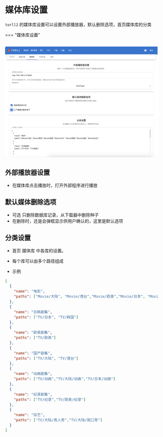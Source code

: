 # 媒体库设置

`torll2` 的媒体库设置可以设置外部播放器，默认删除选项，首页媒体库的分类


=== "媒体库设置"

  ![媒体库设置](../torll2_screenshots/settings-medialibrary.png)
---

## 外部播放器设置
* 在媒体库点击播放时，打开外部程序进行播放


## 默认媒体删除选项
* 可选 只删除数据库记录，从下载器中删除种子
* 在删除时，还是会弹框显示供用户确认的，这里是默认选项

## 分类设置
* 首页 媒体库 中各库的设置。
* 每个库可以由多个路径组成

* 示例
```json
[
  {
    "name": "电影",
    "paths": ["Movie/大陆", "Movie/港台","Movie/欧美","Movie/日本", "Movie/韩国","Movie/动画", "Movie/纪录"]
  },
  {
    "name": "日韩剧集",
    "paths": ["TV/日本", "TV/韩国"]
  },
  {
    "name": "欧美剧集",
    "paths": ["TV/欧美"]
  },
  {
    "name": "国产剧集",
    "paths": ["TV/大陆", "TV/港台"]
  },
  {
    "name": "动画剧集",
    "paths": ["TV/动画","TV/大陆/动画","TV/日本/动画"]
  },
  {
    "name": "纪录剧集",
    "paths": ["TV/纪录","TV/欧美/纪录"]
  },
  {
    "name": "综艺",
    "paths": ["TV/大陆/真人秀","TV/大陆/脱口秀"]
  }
]
```
